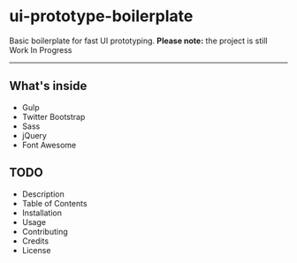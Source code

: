 # ui-prototype-boilerplate


Basic boilerplate for fast UI prototyping.
**Please note:** the project is still Work In Progress

---

## What's inside

- Gulp
- Twitter Bootstrap
- Sass
- jQuery
- Font Awesome

## TODO

- Description
- Table of Contents
- Installation
- Usage
- Contributing
- Credits
- License